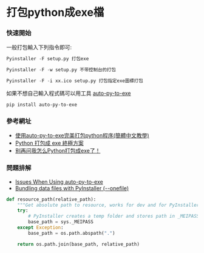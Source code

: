 # 打包python成exe檔

### 快速開始
一般打包輸入下列指令即可:

```python
Pyinstaller -F setup.py 打包exe

Pyinstaller -F -w setup.py 不带控制台的打包

Pyinstaller -F -i xx.ico setup.py 打包指定exe圖標打包
```

如果不想自己輸入程式碼可以用工具 [auto-py-to-exe](https://github.com/brentvollebregt/auto-py-to-exe)

```
pip install auto-py-to-exe
```

### 參考網址
- [使用auto-py-to-exe完美打包python程序(簡體中文教學)](https://zhuanlan.zhihu.com/p/130328237)
- [Python 打包成 exe 終極方案](https://www.readfog.com/a/1636267007799300096)
- [别再问我怎么Python打包成exe了！](https://mp.weixin.qq.com/s/zilDeFunWLG0mBS_x0vNnA)

### 問題排解
- [Issues When Using auto-py-to-exe](https://nitratine.net/blog/post/issues-when-using-auto-py-to-exe/?utm_source=auto_py_to_exe&utm_medium=application_link&utm_campaign=auto_py_to_exe_help&utm_content=top)  
- [Bundling data files with PyInstaller (--onefile)](https://stackoverflow.com/questions/7674790/bundling-data-files-with-pyinstaller-onefile/13790741#13790741)

```python
def resource_path(relative_path):
    """Get absolute path to resource, works for dev and for PyInstaller (獲取程序中所需文件資源的絕對路徑)"""
    try:
        # PyInstaller creates a temp folder and stores path in _MEIPASS (PyInstaller創建臨時文件夾，將路徑儲存於_MEIPASS)
        base_path = sys._MEIPASS
    except Exception:
        base_path = os.path.abspath(".")

    return os.path.join(base_path, relative_path)
```
